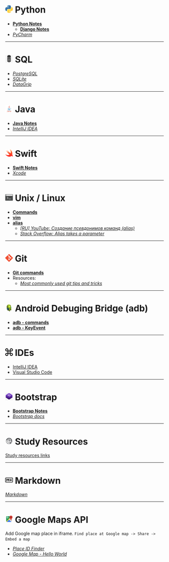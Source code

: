 <!-- [_Stack Overflow: _]() -->
<!-- [_GitHub: _]() -->

# <img src="/imgs/py_icon.png" width="24" height="24"> Python

- [__Python Notes__](https://github.com/sergius-la/Python)
    - [__Django Notes__](https://github.com/sergius-la/Python#-django)
- [_PyCharm_](https://www.jetbrains.com/pycharm/)

***

# <img src="/imgs/sql.png" width="24" height="24"> SQL

- [_PostgreSQL_](https://www.postgresql.org/docs/)
- [_SQLite_](https://www.sqlite.org/docs.html)
- [_DataGrip_](https://www.jetbrains.com/datagrip/)

***

# <img src="/imgs/java.png" width="24" height="24"> Java

- [__Java Notes__](https://github.com/sergius-la/Java)
- [_IntelliJ IDEA_](https://www.jetbrains.com/idea/)

***

# <img src="/imgs/swift.png" width="24" height="24"> Swift

- [__Swift Notes__](https://github.com/sergius-la/Swift)
- [_Xcode_](https://itunes.apple.com/us/app/xcode/id497799835)

***

# <img src="/imgs/terminal.png" width="24" height="24"> Unix / Linux

- [__Commands__](/terminal/Unix.md)
- [__vim__](/terminal/vim.md)
- [__alias__](/terminal/alias.md)
    - [_[RU] YouTube: Создание псевдонимов команд (alias)_](https://www.youtube.com/watch?v=HvwOtqEheZ4)
    - [_Stack Overflow: Alias takes a parameter_](https://stackoverflow.com/questions/7131670/make-a-bash-alias-that-takes-a-parameter)

***

# <img src="/imgs/git.png" width="24" height="24"> Git

- [__Git commands__](/Git.md)
- Resources:
    - [_Most commonly used git tips and tricks_](https://github.com/git-tips/tips)

***

# <img src="/imgs/adb.jpeg" width="24" height="24"> Android Debuging Bridge (adb)

- [__adb - commands__](/adb.md)
- [__adb - KeyEvent__](/adb%20-%20KeyEvent.md)

***

# <img src="/imgs/shortcuts.jpeg" width="24" height="24"> IDEs

- [IntelliJ IDEA](/IDEA_shortcuts.md)
- [Visual Studio Code](/VS_Code.md)
                    
***

# <img src="/imgs/bootstrap.jpg" width="24" height="24"> Bootstrap

- [__Bootstrap Notes__](/bootstrap_notes.md)
- [_Bootstrap docs_](https://getbootstrap.com/)

***

# <img src="/imgs/study_res.png" width="24" height="24"> Study Resources

[Study resources links](/Study_Resources.md)

*** 

# <img src="/imgs/markdown.png" width="24" height="24"> Markdown

[_Markdown_](https://github.com/adam-p/markdown-here/wiki/Markdown-Cheatsheet)

*** 

# <img src="/imgs/maps.png" width="24" height="24"> Google Maps API

Add Google map place in iframe. `Find place at Google map -> Share -> Embed a map`

- [_Place ID Finder_](https://developers.google.com/maps/documentation/javascript/examples/places-placeid-finder)
- [_Google Map - Hello World_](https://developers.google.com/maps/documentation/javascript/examples/map-simple)


